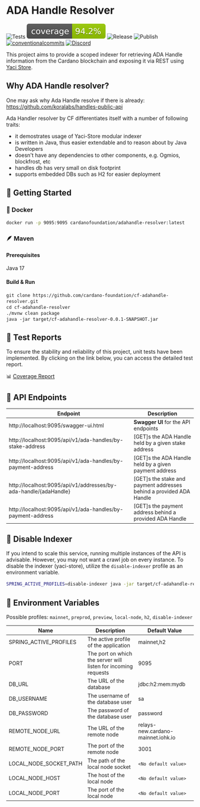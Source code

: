 # ADA Handle Resolver

<p align="left">
<img alt="Tests" src="https://github.com/cardano-foundation/cf-adahandle-resolver/actions/workflows/tests.yaml/badge.svg?branch=main" />
<img alt="Coverage" src="https://github.com/cardano-foundation/cf-adahandle-resolver/blob/gh-pages/badges/jacoco.svg?raw=true" />
<img alt="Release" src="https://github.com/cardano-foundation/cf-adahandle-resolver/actions/workflows/release.yaml/badge.svg?branch=main" />
<img alt="Publish" src="https://github.com/cardano-foundation/cf-adahandle-resolver/actions/workflows/publish.yaml/badge.svg?branch=main" />
<a href="https://conventionalcommits.org"><img alt="conventionalcommits" src="https://img.shields.io/badge/Conventional%20Commits-1.0.0-%23FE5196?logo=conventionalcommits" /></a>
<a href="https://discord.gg/4WVNHgQ7bP"><img alt="Discord" src="https://img.shields.io/discord/1022471509173882950"></a>
</p>

This project aims to provide a scoped indexer for retrieving ADA Handle information from the Cardano blockchain and exposing it via REST using [Yaci Store](https://github.com/bloxbean/yaci-store).

## Why ADA Handle resolver?
One may ask why Ada Handle resolve if there is already: https://github.com/koralabs/handles-public-api

Ada Handler resolver by CF differentiates itself with a number of following traits:
- it demostrates usage of Yaci-Store modular indexer
- is written in Java, thus easier extendable and to reason about by Java Developers
- doesn't have any dependencies to other components, e.g. Ogmios, blockfrost, etc
- handles db has very small on disk footprint
- supports embedded DBs such as H2 for easier deployment
 
## 🚀 Getting Started

### 🐳 Docker

```zsh
docker run -p 9095:9095 cardanofoundation/adahandle-resolver:latest
```

### 🪶 Maven 

#### Prerequisites

Java 17

#### Build & Run

```
git clone https://github.com/cardano-foundation/cf-adahandle-resolver.git
cd cf-adahandle-resolver
./mvnw clean package
java -jar target/cf-adahandle-resolver-0.0.1-SNAPSHOT.jar
```

## 🧪 Test Reports

To ensure the stability and reliability of this project, unit tests have been implemented. By clicking on the link below, you can access the detailed test report.

📊 [Coverage Report](https://cardano-foundation.github.io/cf-adahandle-resolver/coverage-report/)


## 🤖 API Endpoints

| Endpoint                                                         | Description                                             |
|------------------------------------------------------------------|---------------------------------------------------------|
| http://localhost:9095/swagger-ui.html                            | **Swagger UI** for the API endpoints                    |
| http://localhost:9095/api/v1/ada-handles/by-stake-address        | [GET]s the ADA Handle held by a given stake address     |
| http://localhost:9095/api/v1/ada-handles/by-payment-address      | [GET]s the ADA Handle held by a given payment address   |
| http://localhost:9095/api/v1/addresses/by-ada-handle/{adaHandle} | [GET]s the stake and payment addresses behind a provided ADA Handle   |
| http://localhost:9095/api/v1/ada-handles/by-payment-address      | [GET]s the payment address behind a provided ADA Handle |

## 👻 Disable Indexer

If you intend to scale this service, running multiple instances of the API is advisable. 
However, you may not want a crawl job on every instance. To disable the indexer (yaci-store), 
utilize the `disable-indexer` profile as an environment variable.

```zsh
SPRING_ACTIVE_PROFILES=disable-indexer java -jar target/cf-adahandle-resolver-0.0.1-SNAPSHOT.jar
```

## 🌱 Environment Variables

Possible profiles: `mainnet`, `preprod`, `preview`, `local-node`, `h2`, `disable-indexer`

| Name                   | Description                                                    | Default Value                      |
|------------------------|----------------------------------------------------------------|------------------------------------|
| SPRING_ACTIVE_PROFILES | The active profile of the application                          | mainnet,h2                         |
| PORT                   | The port on which the server will listen for incoming requests | 9095                               |
| DB_URL                 | The URL of the database                                        | jdbc:h2:mem:mydb                   |
| DB_USERNAME            | The username of the database user                              | sa                                 |
| DB_PASSWORD            | The password of the database user                              | password                           |
| REMOTE_NODE_URL        | The URL of the remote node                                     | relays-new.cardano-mainnet.iohk.io |
| REMOTE_NODE_PORT       | The port of the remote node                                    | 3001                               |
| LOCAL_NODE_SOCKET_PATH | The path of the local node socket                              | `<No default value>`               |
| LOCAL_NODE_HOST        | The host of the local node                                     | `<No default value>`               |
| LOCAL_NODE_PORT        | The port of the local node                                     | `<No default value>`               |
